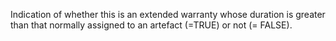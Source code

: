 ﻿Indication of whether this is an extended warranty whose duration is greater than that normally assigned to an artefact (=TRUE) or not (= FALSE).
